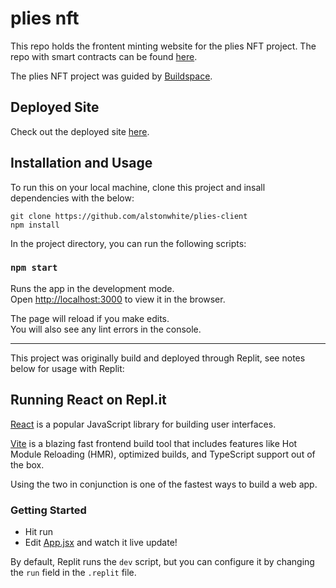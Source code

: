 # plies nft

This repo holds the frontent minting website for the plies NFT project. The repo with smart contracts can be found [here](https://github.com/alstonwhite/plies-contracts).

The plies NFT project was guided by [Buildspace](https://buildspace.so/).

## Deployed Site

Check out the deployed site [here](https://nft-starter-project.alstonwhite.repl.co).

## Installation and Usage

To run this on your local machine, clone this project and insall dependencies with the below:

```
git clone https://github.com/alstonwhite/plies-client
npm install
```

In the project directory, you can run the following scripts:

### `npm start`

Runs the app in the development mode.\
Open [http://localhost:3000](http://localhost:3000) to view it in the browser.

The page will reload if you make edits.\
You will also see any lint errors in the console.

***

This project was originally build and deployed through Replit, see notes below for usage with Replit:

## Running React on Repl.it

[React](https://reactjs.org/) is a popular JavaScript library for building user interfaces.

[Vite](https://vitejs.dev/) is a blazing fast frontend build tool that includes features like Hot Module Reloading (HMR), optimized builds, and TypeScript support out of the box.

Using the two in conjunction is one of the fastest ways to build a web app.

### Getting Started
- Hit run
- Edit [App.jsx](#src/App.jsx) and watch it live update!

By default, Replit runs the `dev` script, but you can configure it by changing the `run` field in the `.replit` file.
